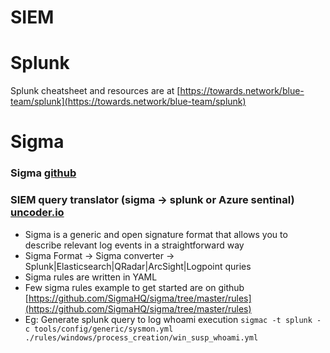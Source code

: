 # SIEM

# Splunk
Splunk cheatsheet and resources are at [https://towards.network/blue-team/splunk](https://towards.network/blue-team/splunk)

# Sigma
### Sigma [github](https://github.com/SigmaHQ/sigma)
### SIEM query translator (sigma -> splunk or Azure sentinal) [uncoder.io](https://uncoder.io)
- Sigma is a generic and open signature format that allows you to describe relevant log events in a straightforward way
- Sigma Format -> Sigma converter -> Splunk|Elasticsearch|QRadar|ArcSight|Logpoint quries
- Sigma rules are written in YAML 
- Few sigma rules example to get started are on github [https://github.com/SigmaHQ/sigma/tree/master/rules](https://github.com/SigmaHQ/sigma/tree/master/rules)
- Eg: Generate splunk query to log whoami execution `sigmac -t splunk -c tools/config/generic/sysmon.yml ./rules/windows/process_creation/win_susp_whoami.yml`
